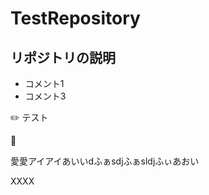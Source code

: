 # TestRepository

## リポジトリの説明

- コメント1
- コメント3

:pencil2:
テスト

:iphone:



愛愛アイアイあいいdふぁsdjふぁsldjふぃあおい

XXXX
